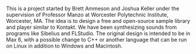 This is a project started by Brett Ammeson and Joshua Keller under the supervision of Professor Manzo at Worcester Polytechnic Institute, Worcester, MA.
The idea is to design a free and open-source sample library and player similar to Kontakt.
We have been synthesizing sounds from programs like Sibelius and FLStudio.
The original design is intended to be in Max 6, with a possible change to C++ or another language that can be run on Linux in addition to Windows and Macintosh.
